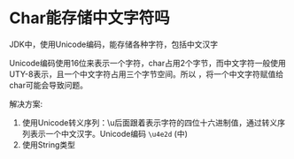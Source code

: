 # Char能存储中文字符吗
JDK中，使用Unicode编码，能存储各种字符，包括中文汉字

Unicode编码使用16位来表示一个字符，char占用2个字节，而中文字符一般使用UTY-8表示，且一个中文字符占用三个字节空间。所以 ，将一个中文字符赋值给char可能会导致问题。

解决方案:
1. 使用Unicode转义序列：\u后面跟着表示字符的四位十六进制值，通过转义序列表示一个中文汉字。Unicode编码 `\u4e2d` (中)
2. 使用String类型
